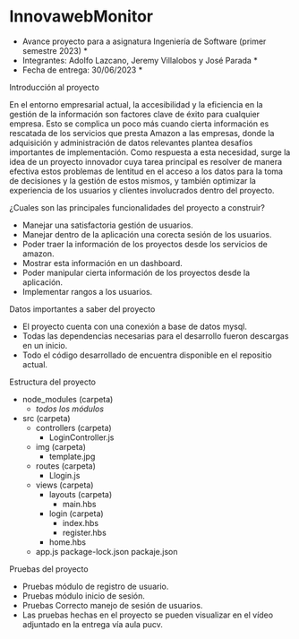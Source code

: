 # InnovawebMonitor
* Avance proyecto para a asignatura Ingeniería de Software (primer semestre 2023) *
* Integrantes: Adolfo Lazcano, Jeremy Villalobos y José Parada *
* Fecha de entrega: 30/06/2023 *

Introducción al proyecto

En el entorno empresarial actual, la accesibilidad y la eficiencia en la gestión de la información son factores clave de éxito para cualquier empresa. Esto se complica un poco más cuando 
cierta información es rescatada de los servicios que presta Amazon a las empresas, donde la adquisición y administración de datos relevantes plantea desafíos importantes de implementación. 
Como respuesta a esta necesidad, surge la idea de un proyecto innovador cuya tarea principal es resolver de manera efectiva estos problemas de lentitud en el acceso a los datos para la toma 
de decisiones y la gestión de estos mismos, y también optimizar la experiencia de los usuarios y clientes involucrados dentro del proyecto.  

¿Cuales son las principales funcionalidades del proyecto a construir?

- Manejar una satisfactoria gestión de usuarios.
- Manejar dentro de la aplicación una corecta sesión de los usuarios.
- Poder traer la información de los proyectos desde los servicios de amazon.
- Mostrar esta información en un dashboard.
- Poder manipular cierta información de los proyectos desde la aplicación.
- Implementar rangos a los usuarios.

Datos importantes a saber del proyecto

- El proyecto cuenta con una conexión a base de datos mysql.
- Todas las dependencias necesarias para el desarrollo fueron descargas en un inicio.
- Todo el código desarrollado de encuentra disponible en el repositio actual.

Estructura del proyecto

- node_modules (carpeta)
    - *todos los módulos*
- src (carpeta)
    - controllers (carpeta)
        - LoginController.js
    - img (carpeta)
        - template.jpg
    - routes (carpeta)
        - Llogin.js
    - views (carpeta)
        - layouts (carpeta)
            - main.hbs
        - login (carpeta)
            - index.hbs
            - register.hbs
        - home.hbs
    - app.js
package-lock.json
packaje.json

Pruebas del proyecto

- Pruebas módulo de registro de usuario.
- Pruebas módulo inicio de sesión.
- Pruebas Correcto manejo de sesión de usuarios.
- Las pruebas hechas en el proyecto se pueden visualizar en el vídeo adjuntado en la entrega vía aula pucv.
